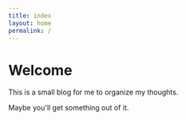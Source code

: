 ```yaml
---
title: index
layout: home
permalink: /
---
```


# Welcome

This is a small blog for me to organize my thoughts.

Maybe you'll get something out of it.
